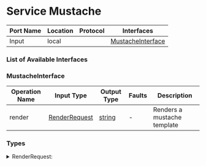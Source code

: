 # Service Mustache

| Port Name | Location | Protocol | Interfaces |
| --- | --- | --- | --- |
| Input | local | | <a href='#MustacheInterface'>MustacheInterface</a> |

### List of Available Interfaces

### MustacheInterface

| Operation Name | Input Type | Output Type | Faults | Description |
| --- | --- | --- | --- | --- |
| render | <a href="#RenderRequest">RenderRequest</a> | <a href='#string'>string</a> | - |  Renders a mustache template |


### Types

<details>
<summary><span id="RenderRequest">RenderRequest: 
</span>
</summary>

##### Type Declaration
<pre>
void &#123;
&nbsp;&nbsp;template[1,1]: string // 
&nbsp;&nbsp;data[1,1]: undefined // < The mustache template
&nbsp;&nbsp;dir[0,1]: string // < The data for the template
&nbsp;&nbsp;recursionLimit[0,1]: int // < The directory in which to look for other templates (for partials)
&nbsp;&nbsp;partialsRecursionLimit[0,1]: int // < Maximum limit for recursive calls in partials. Default is 100
&#125;
|void &#123;
&nbsp;&nbsp;template[1,1]: string // 
&nbsp;&nbsp;data[1,1]: undefined // < The mustache template
&nbsp;&nbsp;recursionLimit[0,1]: int // 
&nbsp;&nbsp;partials[0,1]: void &#123;
&nbsp;&nbsp;&nbsp;&nbsp;template[1,1]: string // 
&nbsp;&nbsp;&nbsp;&nbsp;name[1,1]: string // < List of other templates to be used
&nbsp;&nbsp;&#125; // < The data for the template
&nbsp;&nbsp;partialsRecursionLimit[0,1]: int // < Maximum limit for recursive calls in partials
&#125;

</pre>
</details>
